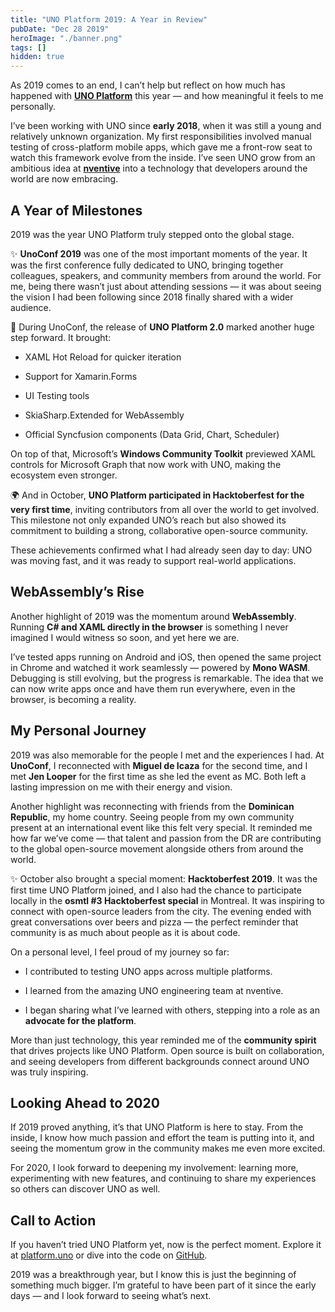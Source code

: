 ```yaml
---
title: "UNO Platform 2019: A Year in Review"
pubDate: "Dec 28 2019"
heroImage: "./banner.png"
tags: []
hidden: true
---
```


As 2019 comes to an end, I can’t help but reflect on how much has happened with
[**UNO Platform**](https://platform.uno/) this year — and how meaningful it
feels to me personally.

I’ve been working with UNO since **early 2018**, when it was still a young and
relatively unknown organization. My first responsibilities involved manual
testing of cross-platform mobile apps, which gave me a front-row seat to watch
this framework evolve from the inside. I’ve seen UNO grow from an ambitious idea
at [**nventive**](https://nventive.com/en/) into a technology that developers
around the world are now embracing.

## **A Year of Milestones**

2019 was the year UNO Platform truly stepped onto the global stage.

✨ **UnoConf 2019** was one of the most important moments of the year. It was
the first conference fully dedicated to UNO, bringing together colleagues,
speakers, and community members from around the world. For me, being there
wasn’t just about attending sessions — it was about seeing the vision I had been
following since 2018 finally shared with a wider audience.

🚀 During UnoConf, the release of **UNO Platform 2.0** marked another huge step
forward. It brought:

- XAML Hot Reload for quicker iteration

- Support for Xamarin.Forms

- UI Testing tools

- SkiaSharp.Extended for WebAssembly

- Official Syncfusion components (Data Grid, Chart, Scheduler)

On top of that, Microsoft’s **Windows Community Toolkit** previewed XAML
controls for Microsoft Graph that now work with UNO, making the ecosystem even
stronger.

🌍 And in October, **UNO Platform participated in Hacktoberfest for the very
first time**, inviting contributors from all over the world to get involved.
This milestone not only expanded UNO’s reach but also showed its commitment to
building a strong, collaborative open-source community.

These achievements confirmed what I had already seen day to day: UNO was moving
fast, and it was ready to support real-world applications.

## **WebAssembly’s Rise**

Another highlight of 2019 was the momentum around **WebAssembly**. Running **C\#
and XAML directly in the browser** is something I never imagined I would witness
so soon, and yet here we are.

I’ve tested apps running on Android and iOS, then opened the same project in
Chrome and watched it work seamlessly — powered by **Mono WASM**. Debugging is
still evolving, but the progress is remarkable. The idea that we can now write
apps once and have them run everywhere, even in the browser, is becoming a
reality.

## **My Personal Journey**

2019 was also memorable for the people I met and the experiences I had. At
**UnoConf**, I reconnected with **Miguel de Icaza** for the second time, and I
met **Jen Looper** for the first time as she led the event as MC. Both left a
lasting impression on me with their energy and vision.

Another highlight was reconnecting with friends from the **Dominican Republic**,
my home country. Seeing people from my own community present at an international
event like this felt very special. It reminded me how far we’ve come — that
talent and passion from the DR are contributing to the global open-source
movement alongside others from around the world.

✨ October also brought a special moment: **Hacktoberfest 2019**. It was the
first time UNO Platform joined, and I also had the chance to participate locally
in the **osmtl \#3 Hacktoberfest special** in Montreal. It was inspiring to
connect with open-source leaders from the city. The evening ended with great
conversations over beers and pizza — the perfect reminder that community is as
much about people as it is about code.

On a personal level, I feel proud of my journey so far:

- I contributed to testing UNO apps across multiple platforms.

- I learned from the amazing UNO engineering team at nventive.

- I began sharing what I’ve learned with others, stepping into a role as an
  **advocate for the platform**.

More than just technology, this year reminded me of the **community spirit**
that drives projects like UNO Platform. Open source is built on collaboration,
and seeing developers from different backgrounds connect around UNO was truly
inspiring.

## **Looking Ahead to 2020**

If 2019 proved anything, it’s that UNO Platform is here to stay. From the
inside, I know how much passion and effort the team is putting into it, and
seeing the momentum grow in the community makes me even more excited.

For 2020, I look forward to deepening my involvement: learning more,
experimenting with new features, and continuing to share my experiences so
others can discover UNO as well.

## **Call to Action**

If you haven’t tried UNO Platform yet, now is the perfect moment. Explore it at
[platform.uno](https://platform.uno/) or dive into the code on
[GitHub](https://github.com/unoplatform/uno).

2019 was a breakthrough year, but I know this is just the beginning of something
much bigger. I’m grateful to have been part of it since the early days — and I
look forward to seeing what’s next.
